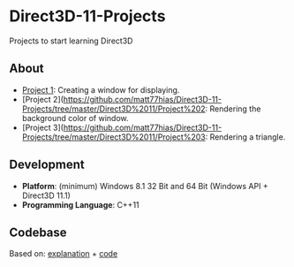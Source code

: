 # Direct3D-11-Projects
Projects to start learning Direct3D

## About
* [Project 1](https://github.com/matt77hias/Direct3D-11-Projects/tree/master/Direct3D%2011/Project%201): Creating a window for displaying.
* [Project 2](https://github.com/matt77hias/Direct3D-11-Projects/tree/master/Direct3D%2011/Project%202: Rendering the background color of window.
* [Project 3](https://github.com/matt77hias/Direct3D-11-Projects/tree/master/Direct3D%2011/Project%203: Rendering a triangle.

## Development
* **Platform**: (minimum) Windows 8.1 32 Bit and 64 Bit (Windows API + Direct3D 11.1)
* **Programming Language**: C++11

## Codebase
Based on:
[explanation](https://code.msdn.microsoft.com/windowsdesktop/Direct3D-Tutorial-Win32-829979ef) + [code](https://github.com/walbourn/directx-sdk-samples/tree/master/Direct3D11Tutorials)
